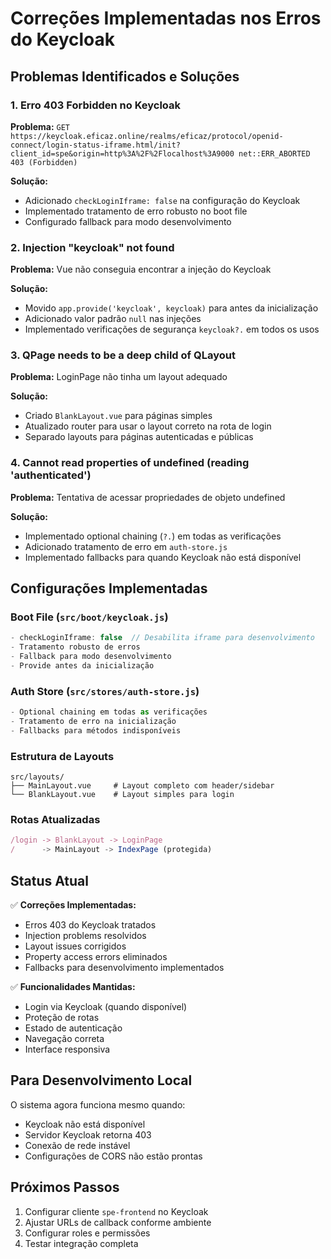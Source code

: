 # Correções Implementadas nos Erros do Keycloak

## Problemas Identificados e Soluções

### 1. **Erro 403 Forbidden no Keycloak**

**Problema:** `GET https://keycloak.eficaz.online/realms/eficaz/protocol/openid-connect/login-status-iframe.html/init?client_id=spe&origin=http%3A%2F%2Flocalhost%3A9000 net::ERR_ABORTED 403 (Forbidden)`

**Solução:**

- Adicionado `checkLoginIframe: false` na configuração do Keycloak
- Implementado tratamento de erro robusto no boot file
- Configurado fallback para modo desenvolvimento

### 2. **Injection "keycloak" not found**

**Problema:** Vue não conseguia encontrar a injeção do Keycloak

**Solução:**

- Movido `app.provide('keycloak', keycloak)` para antes da inicialização
- Adicionado valor padrão `null` nas injeções
- Implementado verificações de segurança `keycloak?.` em todos os usos

### 3. **QPage needs to be a deep child of QLayout**

**Problema:** LoginPage não tinha um layout adequado

**Solução:**

- Criado `BlankLayout.vue` para páginas simples
- Atualizado router para usar o layout correto na rota de login
- Separado layouts para páginas autenticadas e públicas

### 4. **Cannot read properties of undefined (reading 'authenticated')**

**Problema:** Tentativa de acessar propriedades de objeto undefined

**Solução:**

- Implementado optional chaining (`?.`) em todas as verificações
- Adicionado tratamento de erro em `auth-store.js`
- Implementado fallbacks para quando Keycloak não está disponível

## Configurações Implementadas

### Boot File (`src/boot/keycloak.js`)

```javascript
- checkLoginIframe: false  // Desabilita iframe para desenvolvimento
- Tratamento robusto de erros
- Fallback para modo desenvolvimento
- Provide antes da inicialização
```

### Auth Store (`src/stores/auth-store.js`)

```javascript
- Optional chaining em todas as verificações
- Tratamento de erro na inicialização
- Fallbacks para métodos indisponíveis
```

### Estrutura de Layouts

```
src/layouts/
├── MainLayout.vue     # Layout completo com header/sidebar
└── BlankLayout.vue    # Layout simples para login
```

### Rotas Atualizadas

```javascript
/login -> BlankLayout -> LoginPage
/      -> MainLayout -> IndexPage (protegida)
```

## Status Atual

✅ **Correções Implementadas:**

- Erros 403 do Keycloak tratados
- Injection problems resolvidos
- Layout issues corrigidos
- Property access errors eliminados
- Fallbacks para desenvolvimento implementados

✅ **Funcionalidades Mantidas:**

- Login via Keycloak (quando disponível)
- Proteção de rotas
- Estado de autenticação
- Navegação correta
- Interface responsiva

## Para Desenvolvimento Local

O sistema agora funciona mesmo quando:

- Keycloak não está disponível
- Servidor Keycloak retorna 403
- Conexão de rede instável
- Configurações de CORS não estão prontas

## Próximos Passos

1. Configurar cliente `spe-frontend` no Keycloak
2. Ajustar URLs de callback conforme ambiente
3. Configurar roles e permissões
4. Testar integração completa
